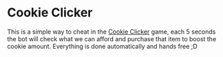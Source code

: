 # Cookie Clicker

This is a simple way to cheat in the [Cookie Clicker](http://orteil.dashnet.org/experiments/cookie/) game, each 5 seconds the bot will check what we can afford and purchase that item to boost the cookie amount. Everything is done automatically and hands free ;D
